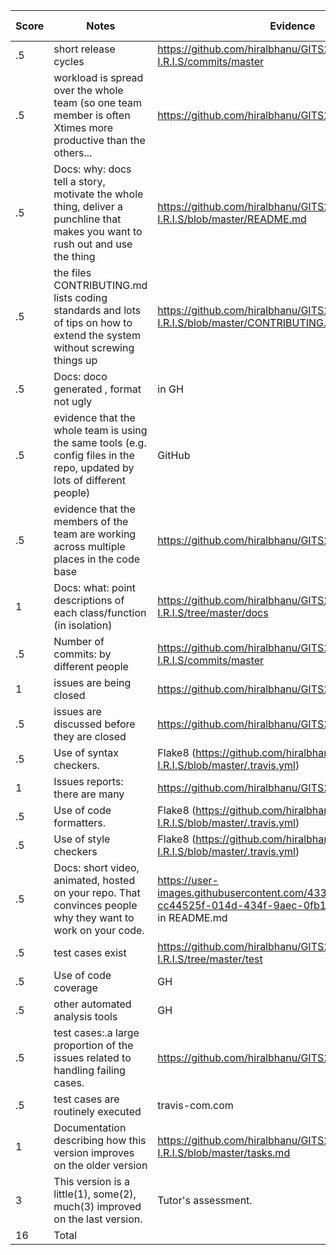 | Score | Notes                                                                                                                         | Evidence                                                                                                                | Self-Assessment |
| ----- | ----------------------------------------------------------------------------------------------------------------------------- | ----------------------------------------------------------------------------------------------------------------------- | --------------- |
| .5    | short release cycles                                                                                                          | https://github.com/hiralbhanu/GITS2.1-I.R.I.S/commits/master                                                            | 3               |
| .5    | workload is spread over the whole team (so one team member is often Xtimes more productive than the others...                 | https://github.com/hiralbhanu/GITS2.1-I.R.I.S/issues                                                                    | 3               |
| .5    | Docs: why: docs tell a story, motivate the whole thing, deliver a punchline that makes you want to rush out and use the thing | https://github.com/hiralbhanu/GITS2.1-I.R.I.S/blob/master/README.md                                                     | 3               |
| .5    | the files CONTRIBUTING.md lists coding standards and lots of tips on how to extend the system without screwing things up      | https://github.com/hiralbhanu/GITS2.1-I.R.I.S/blob/master/CONTRIBUTING.md                                               | 3               |
| .5    | Docs: doco generated , format not ugly                                                                                        | in GH                                                                                                                   | 3               |
| .5    | evidence that the whole team is using the same tools (e.g. config files in the repo, updated by lots of different people)     | GitHub                                                                                                                  | 3               |
| .5    | evidence that the members of the team are working across multiple places in the code base                                     | https://github.com/hiralbhanu/GITS2.1-I.R.I.S/issues                                                                    | 3               |
| 1     | Docs: what: point descriptions of each class/function (in isolation)                                                          | https://github.com/hiralbhanu/GITS2.1-I.R.I.S/tree/master/docs                                                          | 3               |
| .5    | Number of commits: by different people                                                                                        | https://github.com/hiralbhanu/GITS2.1-I.R.I.S/commits/master                                                            | 3               |
| 1     | issues are being closed                                                                                                       | https://github.com/hiralbhanu/GITS2.1-I.R.I.S/issues                                                                    | 3               |
| .5    | issues are discussed before they are closed                                                                                   | https://github.com/hiralbhanu/GITS2.1-I.R.I.S/issues                                                                    | 3               |
| .5    | Use of syntax checkers.                                                                                                       | Flake8 (https://github.com/hiralbhanu/GITS2.1-I.R.I.S/blob/master/.travis.yml)                                          | 3               |
| 1     | Issues reports: there are many                                                                                                | https://github.com/hiralbhanu/GITS2.1-I.R.I.S/issues                                                                    | 3               |
| .5    | Use of code formatters.                                                                                                       | Flake8 (https://github.com/hiralbhanu/GITS2.1-I.R.I.S/blob/master/.travis.yml)                                          | 3               |
| .5    | Use of style checkers                                                                                                         | Flake8 (https://github.com/hiralbhanu/GITS2.1-I.R.I.S/blob/master/.travis.yml)                                          | 3               |
| .5    | Docs: short video, animated, hosted on your repo. That convinces people why they want to work on your code.                   | https://user-images.githubusercontent.com/43321682/140435660-cc44525f-014d-434f-9aec-0fb14e30473f.mp4 link in README.md | 3               |
| .5    | test cases exist                                                                                                              | https://github.com/hiralbhanu/GITS2.1-I.R.I.S/tree/master/test                                                          | 3               |
| .5    | Use of code coverage                                                                                                          | GH                                                                                                                      | 2               |
| .5    | other automated analysis tools                                                                                                | GH                                                                                                                      | 3               |
| .5    | test cases:.a large proportion of the issues related to handling failing cases.                                               | https://github.com/hiralbhanu/GITS2.1-I.R.I.S/issues/7                                                                  | 3               |
| .5    | test cases are routinely executed                                                                                             | travis-com.com                                                                                                          | 3               |
| 1     | Documentation describing how this version improves on the older version                                                       | https://github.com/hiralbhanu/GITS2.1-I.R.I.S/blob/master/tasks.md                                                      | 3               |
| 3     | This version is a little(1), some(2), much(3) improved on the last version.                                                   | Tutor's assessment.                                                                                                     |
| 16    | Total                                                                                                                         |
